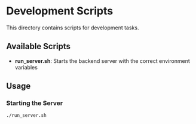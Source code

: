 # Development Scripts

This directory contains scripts for development tasks.

## Available Scripts

- **run_server.sh**: Starts the backend server with the correct environment variables

## Usage

### Starting the Server

```bash
./run_server.sh
``` 